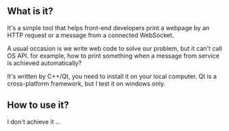 ## What is it?

It's a simple tool that helps front-end developers print a webpage by an HTTP request or a message from a connected WebSocket.

A usual occasion is we write web code to solve our problem, but it can't call OS API. for example, how to print something when a message from service is achieved automatically?

It's written by C++/Qt, you need to install it on your local computer. Qt is a cross-platform framework, but I test it on windows only.

## How to use it?

I don't achieve it ...
